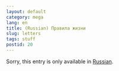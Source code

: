 ```yaml
---
layout: default
category: mega
lang: en
title: (Russian) Правила жизни
slug: letters
tags: stuff 
postid: 20
---
```

<p>Sorry, this entry is only available in <a href="/mega/export/getposts.php">Russian</a>.</p>